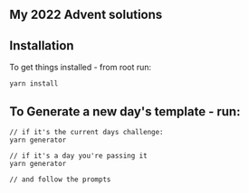## My 2022 Advent solutions

## Installation

To get things installed - from root run:

```
yarn install
```

## To Generate a new day's template - run:

```
// if it's the current days challenge:
yarn generator

// if it's a day you're passing it
yarn generator

// and follow the prompts
```
